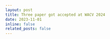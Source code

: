 ```yaml
---
layout: post
title: Three paper got accepted at WACV 2024
date: 2023-11-01 
inline: false
related_posts: false
---
```

